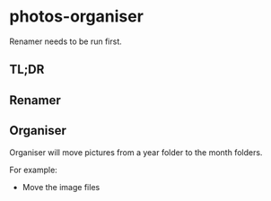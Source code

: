 # photos-organiser

Renamer needs to be run first.

## TL;DR

## Renamer


## Organiser

Organiser will move pictures from a year folder to the month folders.

For example:
- Move the image files
